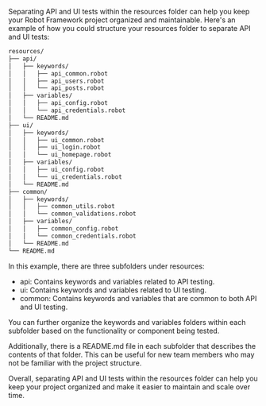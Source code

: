 Separating API and UI tests within the resources folder can help you keep your Robot Framework project organized and maintainable. Here's an example of how you could structure your resources folder to separate API and UI tests:

```bash
resources/
├── api/
│   ├── keywords/
│   │   ├── api_common.robot
│   │   ├── api_users.robot
│   │   └── api_posts.robot
│   ├── variables/
│   │   ├── api_config.robot
│   │   └── api_credentials.robot
│   └── README.md
├── ui/
│   ├── keywords/
│   │   ├── ui_common.robot
│   │   ├── ui_login.robot
│   │   └── ui_homepage.robot
│   ├── variables/
│   │   ├── ui_config.robot
│   │   └── ui_credentials.robot
│   └── README.md
├── common/
│   ├── keywords/
│   │   ├── common_utils.robot
│   │   └── common_validations.robot
│   ├── variables/
│   │   ├── common_config.robot
│   │   └── common_credentials.robot
│   └── README.md
└── README.md
```

In this example, there are three subfolders under resources:

- api: Contains keywords and variables related to API testing.
- ui: Contains keywords and variables related to UI testing.
- common: Contains keywords and variables that are common to both API and UI testing.

You can further organize the keywords and variables folders within each subfolder based on the functionality or component being tested.

Additionally, there is a README.md file in each subfolder that describes the contents of that folder. This can be useful for new team members who may not be familiar with the project structure.

Overall, separating API and UI tests within the resources folder can help you keep your project organized and make it easier to maintain and scale over time.